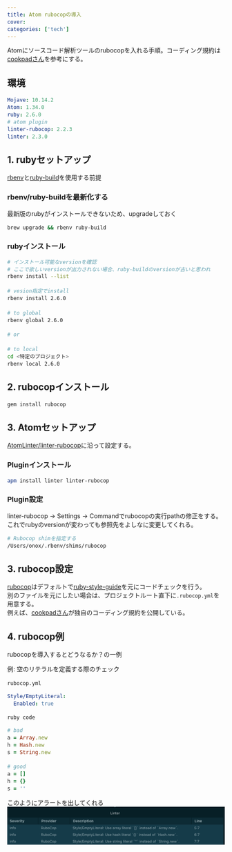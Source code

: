 ```yaml
---
title: Atom rubocopの導入
cover:
categories: ['tech']
---
```


Atomにソースコード解析ツールのrubocopを入れる手順。コーディング規約は[cookpadさん](https://github.com/cookpad/styleguide/blob/master/.rubocop.yml)を参考にする。

## 環境

```yaml
Mojave: 10.14.2
Atom: 1.34.0
ruby: 2.6.0
# atom plugin
linter-rubocop: 2.2.3
linter: 2.3.0
```

## 1. rubyセットアップ

[rbenv](https://github.com/rbenv/rbenv)と[ruby-build](https://github.com/rbenv/ruby-build)を使用する前提

### rbenv/ruby-buildを最新化する
最新版のrubyがインストールできないため、upgradeしておく

```bash
brew upgrade && rbenv ruby-build
```

### rubyインストール

```bash
# インストール可能なversionを確認
# ここで欲しいversionが出力されない場合、ruby-buildのversionが古いと思われ
rbenv install --list

# vesion指定でinstall
rbenv install 2.6.0

# to global
rbenv global 2.6.0

# or

# to local
cd <特定のプロジェクト>
rbenv local 2.6.0
```

## 2. rubocopインストール

```bash
gem install rubocop
```

## 3. Atomセットアップ
[AtomLinter/linter-rubocop](https://github.com/AtomLinter/linter-rubocop)に沿って設定する。

### Pluginインストール

```bash
apm install linter linter-rubocop
```

### Plugin設定

linter-rubocop -> Settings -> Commandでrubocopの実行pathの修正をする。  
これでrubyのversionが変わっても参照先をよしなに変更してくれる。
```bash
# Rubocop shimを指定する
/Users/onox/.rbenv/shims/rubocop
```

## 3. rubocop設定

[rubocop](https://github.com/rubocop-hq/rubocop)はデフォルトで[ruby-style-guide](https://github.com/rubocop-hq/ruby-style-guide)を元にコードチェックを行う。  
別のファイルを元にしたい場合は、プロジェクトルート直下に`.rubocop.yml`を用意する。  
例えば、[cookpadさん](https://github.com/cookpad/styleguide/blob/master/.rubocop.yml)が独自のコーディング規約を公開している。

## 4. rubocop例
rubocopを導入するとどうなるか？の一例

例: 空のリテラルを定義する際のチェック

`rubocop.yml`
```yaml
Style/EmptyLiteral:
  Enabled: true
```

`ruby code`
```ruby
# bad
a = Array.new
h = Hash.new
s = String.new

# good
a = []
h = {}
s = ''
```

このようにアラートを出してくれる
![rubocop_atom](./rubocop_atom.png)
